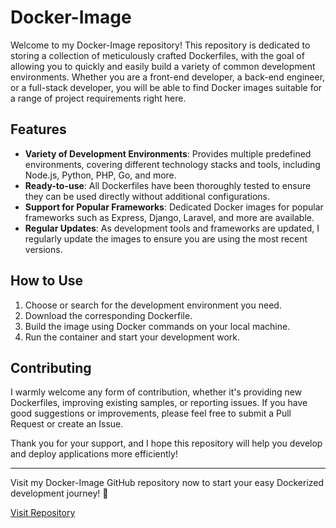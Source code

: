 # Docker-Image
Welcome to my Docker-Image repository! This repository is dedicated to storing a collection of meticulously crafted Dockerfiles, with the goal of allowing you to quickly and easily build a variety of common development environments. Whether you are a front-end developer, a back-end engineer, or a full-stack developer, you will be able to find Docker images suitable for a range of project requirements right here.

## Features
- **Variety of Development Environments**: Provides multiple predefined environments, covering different technology stacks and tools, including Node.js, Python, PHP, Go, and more.
- **Ready-to-use**: All Dockerfiles have been thoroughly tested to ensure they can be used directly without additional configurations.
- **Support for Popular Frameworks**: Dedicated Docker images for popular frameworks such as Express, Django, Laravel, and more are available.
- **Regular Updates**: As development tools and frameworks are updated, I regularly update the images to ensure you are using the most recent versions.

## How to Use
1. Choose or search for the development environment you need.
2. Download the corresponding Dockerfile.
3. Build the image using Docker commands on your local machine.
4. Run the container and start your development work.

## Contributing
I warmly welcome any form of contribution, whether it's providing new Dockerfiles, improving existing samples, or reporting issues. If you have good suggestions or improvements, please feel free to submit a Pull Request or create an Issue.

Thank you for your support, and I hope this repository will help you develop and deploy applications more efficiently!

---

Visit my Docker-Image GitHub repository now to start your easy Dockerized development journey! 🚀

[Visit Repository](https://github.com/carry0987/Docker-Image)
